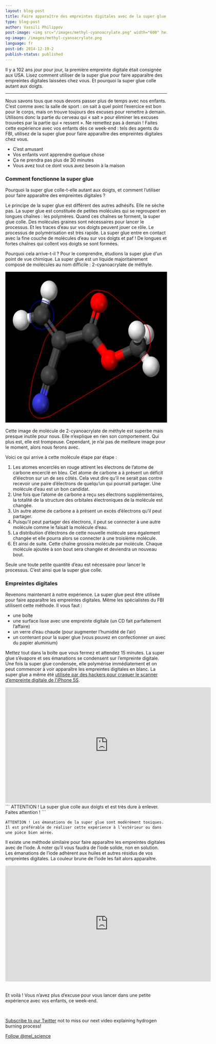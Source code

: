 ```yaml
---
layout: blog-post
title: Faire apparaître des empreintes digitales avec de la super glue
type: blog-post
author: Vassili Philippov
post-image: <img src="/images/methyl-cyanoacrylate.png" width="600" height="469" alt="Superglue molecule">
og-image: /images/methyl-cyanoacrylate.png
language: fr
post-id: 2014-12-19-2
publish-status: published
---
```


Il y a 102 ans jour pour jour, la première empreinte digitale était consignée aux USA. Lisez comment utiliser de la super glue pour faire apparaître des empreintes digitales laissées chez vous. Et pourquoi la super glue colle autant aux doigts. 
<!-- more -->

---
Nous savons tous que nous devons passer plus de temps avec nos enfants. C’est comme avec la salle de sport : on sait à quel point l’exercice est bon pour le corps, mais on trouve toujours des excuses pour remettre à demain. Utilisons donc la partie du cerveau qui « sait » pour éliminer les excuses trouvées par la partie qui « ressent ». Ne remettez pas à demain ! Faites cette expérience avec vos enfants dès ce week-end : tels des agents du FBI, utilisez de la super glue pour faire apparaître des empreintes digitales chez vous.

* C’est amusant
* Vos enfants vont apprendre quelque chose
* Ça ne prendra pas plus de 30 minutes
* Vous avez tout ce dont vous avez besoin à la maison

### Comment fonctionne la super glue

Pourquoi la super glue colle-t-elle autant aux doigts, et comment l’utiliser pour faire apparaître des empreintes digitales ?

Le principe de la super glue est différent des autres adhésifs. Elle ne sèche pas. La super glue est constituée de petites molécules qui se regroupent en longues chaînes : les polymères. Quand ces chaînes se forment, la super glue colle. Des molécules graines sont nécessaires pour lancer le processus. Et les traces d’eau sur vos doigts peuvent jouer ce rôle. Le processus de polymérisation est très rapide. La super glue entre en contact avec la fine couche de molécules d’eau sur vos doigts et paf ! De longues et fortes chaînes qui collent vos doigts se sont formées.

Pourquoi cela arrive-t-il ? Pour le comprendre, étudions la super glue d’un point de vue chimique. La super glue est un liquide majoritairement composé de molécules au nom difficile : 2-cyanoacrylate de méthyle. 

<img src="/images/methyl-cyanoacrylate.png" width="600" height="469" alt="Super glue molecule">

Cette image de molécule de 2-cyanoacrylate de méthyle est superbe mais presque inutile pour nous. Elle n’explique en rien son comportement. Qui plus est, elle est trompeuse. Cependant, je n’ai pas de meilleure image pour le moment, alors nous ferons avec.

Voici ce qui arrive à cette molécule étape par étape :

1. Les atomes encerclés en rouge attirent les électrons de l’atome de carbone encerclé en bleu. Cet atome de carbone a à présent un déficit d’électron sur un de ses côtés. Cela veut dire qu’il ne serait pas contre recevoir une paire d’électrons de quelqu’un qui pourrait partager. Une molécule d’eau est un bon candidat. 
2. Une fois que l’atome de carbone a reçu ses électrons supplémentaires, la totalité de la structure des orbitales électroniques de la molécule est changée. 
3. Un autre atome de carbone a à présent un excès d’électrons qu’il peut partager.
4. Puisqu’il peut partager des électrons, il peut se connecter à une autre molécule comme le faisait la molécule d’eau. 
5. La distribution d’électrons de cette nouvelle molécule sera également changée et elle pourra alors se connecter à une troisième molécule.
6. Et ainsi de suite. Cette chaîne grossira molécule par molécule. Chaque molécule ajoutée à son bout sera changée et deviendra un nouveau bout.

Seule une toute petite quantité d’eau est nécessaire pour lancer le processus. C’est ainsi que la super glue colle.

### Empreintes digitales

Revenons maintenant à notre expérience. La super glue peut être utilisée pour faire apparaître les empreintes digitales. Même les spécialistes du FBI utilisent cette méthode. Il vous faut :

* une boîte 
* une surface lisse avec une empreinte digitale (un CD fait parfaitement l’affaire)
* un verre d’eau chaude (pour augmenter l’humidité de l’air)
* un contenant pour la super glue (vous pouvez en confectionner un avec du papier aluminium)

Mettez tout dans la boîte que vous fermez et attendez 15 minutes. La super glue s’évapore et ses émanations se condensent sur l’empreinte digitale. Une fois la super glue condensée, elle polymérise immédiatement et on peut commencer à voir apparaître les empreintes digitales en blanc. La super glue a même été <a href="http://www.youtube.com/watch?v=5wSuKXjk2x8">utilisée par des hackers pour craquer le scanner d’empreinte digitale de l’iPhone 5S</a>.



<iframe width="640" height="360" src="http://www.youtube.com/embed/l9Ovq4lq-9M?rel=0" frameborder="0" allowfullscreen></iframe>
<br>
```
ATTENTION ! La super glue colle aux doigts et est très dure à enlever. Faites attention !
```

```
ATTENTION ! Les émanations de la super glue sont modérément toxiques. Il est préférable de réaliser cette expérience à l’extérieur ou dans une pièce bien aérée.
```

Il existe une méthode similaire pour faire apparaître les empreintes digitales avec de l’iode. À noter qu’il vous faudra de l’iode solide, non en solution. Les émanations de l’iode adhèrent aux huiles et autres résidus de vos empreintes digitales. La couleur brune de l’iode les fait alors apparaître. 

<iframe width="640" height="360" src="http://www.youtube.com/embed/XLvZkx7HEEA?rel=0" frameborder="0" allowfullscreen></iframe>
<br><br>

Et voilà ! Vous n’avez plus d’excuse pour vous lancer dans une petite expérience avec vos enfants, ce week-end.

<br/>

<a href="https://twitter.com/mel_science">Subscribe to our Twitter</a> not to miss our next video explaining hydrogen burning process!

<!-- Begin Twitter follow -->
<a href="https://twitter.com/mel_science" class="twitter-follow-button" data-show-count="false" data-size="large">Follow @mel_science</a>
<script>!function(d,s,id){var js,fjs=d.getElementsByTagName(s)[0],p=/^http:/.test(d.location)?'http':'https';if(!d.getElementById(id)){js=d.createElement(s);js.id=id;js.src=p+'://platform.twitter.com/widgets.js';fjs.parentNode.insertBefore(js,fjs);}}(document, 'script', 'twitter-wjs');</script>
<!-- End Twitter follow -->
